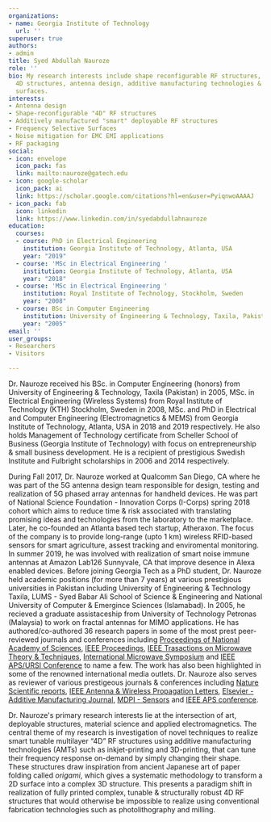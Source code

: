 ```yaml
---
organizations:
- name: Georgia Institute of Technology
  url: ''
superuser: true
authors:
- admin
title: Syed Abdullah Nauroze
role: ''
bio: My research interests include shape reconfigurable RF structures, origami inspired
  4D structures, antenna design, additive manufacturing technologies & frequency selective
  surfaces.
interests:
- Antenna design
- Shape-reconfigurable "4D" RF structures
- Additively manufactured "smart" deployable RF structures
- Frequency Selective Surfaces
- Noise mitigation for EMC EMI applications
- RF packaging
social:
- icon: envelope
  icon_pack: fas
  link: mailto:nauroze@gatech.edu
- icon: google-scholar
  icon_pack: ai
  link: https://scholar.google.com/citations?hl=en&user=PyiqnwoAAAAJ
- icon_pack: fab
  icon: linkedin
  link: https://www.linkedin.com/in/syedabdullahnauroze
education:
  courses:
  - course: PhD in Electrical Engineering
    institution: Georgia Institute of Technology, Atlanta, USA
    year: "2019"
  - course: 'MSc in Electrical Engineering '
    institution: Georgia Institute of Technology, Atlanta, USA
    year: "2018"
  - course: 'MSc in Electrical Engineering '
    institution: Royal Institute of Technology, Stockholm, Sweden
    year: "2008"
  - course: BSc in Computer Engineering
    institution: University of Engineering & Technology, Taxila, Pakistan
    year: "2005"
email: ''
user_groups:
- Researchers
- Visitors

---
```

Dr. Nauroze received his BSc. in Computer Engineering (honors) from University of Engineering & Technology, Taxila (Pakistan) in 2005, MSc. in Electrical Engineering (Wireless Systems) from Royal Institute of Technology (KTH) Stockholm, Sweden in 2008, MSc. and PhD in Electrical and Computer Engineering (Electromagnetics & MEMS) from Georgia Institute of Technology, Atlanta, USA in 2018 and 2019 respectively. He also holds Management of Technology certificate from Scheller School of Business (Georgia Institute of Technology) with focus on entrepreneurship & small business development. He is a recipient of prestigious Swedish Institute and Fulbright scholarships in 2006 and 2014 respectively.

During Fall 2017, Dr. Nauroze worked at Qualcomm San Diego, CA where he was part of the 5G antenna design team responsible for design, testing and realization of 5G phased array antennas for handheld devices. He was part of National Science Foundation - Innovation Corps (I-Corps) spring 2018 cohort which aims to reduce time & risk associated with translating promising ideas and technologies from the laboratory to the marketplace. Later, he co-founded an Atlanta based tech startup, Atheraxon. The focus of the company is to provide long-range (upto 1 km) wireless RFID-based sensors for smart agriculture, assest tracking and enviromental monitoring. In summer 2019, he was involved with realization of smart noise immune antennas at Amazon Lab126 Sunnyvale, CA that improve desence in Alexa enabled devices. Before joining Georgia Tech as a PhD student, Dr. Nauroze held academic positions (for more than 7 years) at various prestigious universities in Pakistan including University of Engineering & Technology Taxila, LUMS - Syed Babar Ali School of Science & Engineering and National University of Computer & Emergince Sciences (Islamabad). In 2005, he recieved a graduate assistaceship from University of Technology Petronas (Malaysia) to work on fractal antennas for MIMO applications. He has authored/co-authored 36 research papers in some of the most prest peer-reviewed journals and conferences including [Proceedings of National Academy of Sciences](https://www.pnas.org), [IEEE Proceedings](https://ieeexplore.ieee.org/xpl/RecentIssue.jsp?punumber=5), [IEEE Trasactions on Microwave Theory & Techniques](https://www.mtt.org/publications/transactions/), [International Microwave Symposium](https://ims-ieee.org/node/170) and [IEEE APS/URSI Conference](https://www.ieeeaps.org/) to name a few. The work has also been highlighted in some of the renowned international media outlets. Dr. Nauroze also serves as reviewer of various prestigeous journals & conferences including [Nature Scientific reports](https://www.nature.com/srep/), [IEEE Antenna & Wireless Propagation Letters](http://ieeexplore.ieee.org/document/6474549/), [Elsevier - Additive Manufacturing Journal](https://www.journals.elsevier.com/additive-manufacturing), [MDPI - Sensors](https://www.mdpi.com/journal/sensors) and [IEEE APS conference](https://www.ieeeaps.org/).

Dr. Nauroze's primary research interests lie at the intersection of art, deployable structures, material science and applied electromagnetics. The central theme of my research is investigation of novel techniques to realize smart tunable multilayer “4D” RF structures using additive manufacturing technologies (AMTs) such as inkjet-printing and 3D-printing, that can tune their frequency response on-demand by simply changing their shape. These structures draw inspiration from ancient Japanese art of paper folding called *origami*, which gives a systematic methodology to transform a 2D surface into a complex 3D structure. This presents a paradigm shift in realization of fully printed complex, tunable & structurally robust 4D RF structures that would otherwise be impossible to realize using conventional fabrication technologies such as photolithography and milling.
